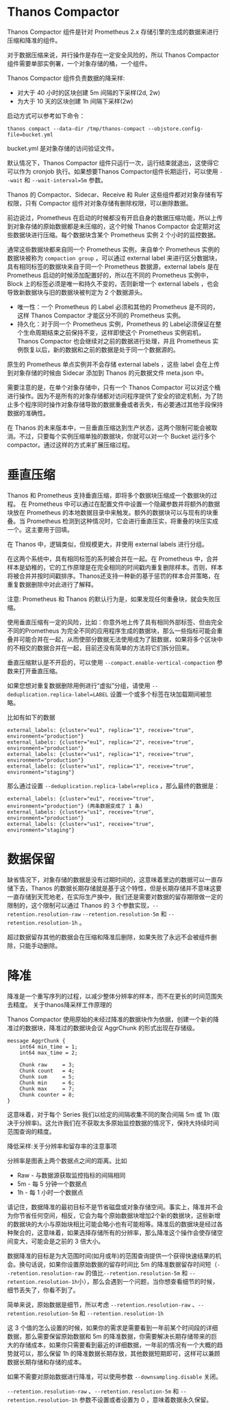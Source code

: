 # Thanos  Compactor



Thanos Compactor 组件是针对 Prometheus 2.x 存储引擎的生成的数据来进行压缩和降准的组件。

对于数据压缩来说，并行操作是存在一定安全风险的，所以 Thanos Compactor 组件需要单部实例署，一个对象存储的桶，一个组件。


Thanos Compactor 组件负责数据的降采样:

* 对大于 40 小时的区块创建 5m 间隔的下采样(2d, 2w)
* 为大于 10 天的区块创建 1h 间隔下采样(2w)

启动方式可以参考如下命令：
```
thanos compact --data-dir /tmp/thanos-compact --objstore.config-file=bucket.yml
```
bucket.yml 是对象存储的访问验证文件。

默认情况下，Thanos Compactor 组件只运行一次，运行结束就退出，这使得它可以作为 cronjob 执行。如果想要Thanos Compactor组件长期运行，可以使用  `--wait` 和 `--wait-interval=5m`  参数。

Thanos 的 Compactor、Sidecar、Receive 和 Ruler 这些组件都对对象存储有写权限，只有 Compactor 组件对对象存储有删除权限，可以删除数据。

前边说过，Prometheus 在启动的时候都没有开启自身的数据压缩功能，所以上传到对象存储的原始数据都是未压缩的，这个时候 Thanos Compactor 会定期对这些数据块进行压缩。每个数据块含某个 Prometheus 实例 2 个小时的监控数据。


通常这些数据块都来自同一个 Prometheus 实例，来自单个 Prometheus 实例的数据块被称为 `compaction group` ，可以通过 external label 来进行区分数据块，具有相同标签的数据块来自于同一个 Prometheus 数据源，external labels 是在 Prometheus 启动的时候添加配置好的，所以在不同的 Prometheus 实例中，Block 上的标签必须是唯一和持久不变的，否则新增一个 external labels ，也会导致新数据块与旧的数据块被判定为 2 个数据源头。

* 唯一性：一个 Prometheus 的 Label 必须和其他的 Prometheus 是不同的，这样 Thanos Compactor 才能区分不同的 Prometheus 实例。
* 持久化：对于同一个 Prometheus 实例，Prometheus 的 Label必须保证在整个生命周期结束之前保持不变，这样即使这个 Prometheus 实例宕机， Thanos Compactor 也会继续对之前的数据进行处理，并且 Prometheus 实例恢复以后，新的数据和之前的数据是处于同一个数据源的。


原生的 Prometheus 单点实例并不会存储 external labels ，这些 label 会在上传到对象存储的时候由 Sidecar 添加到 Thanos 的元数据文件 meta.json 中。

需要注意的是，在单个对象存储中，只有一个 Thanos Compactor 可以对这个桶进行操作。因为不是所有的对象存储都对访问程序提供了安全的锁定机制，为了防止多个程序同时操作对象存储导致的数据重叠或者丢失，有必要通过其他手段保持数据的准确性。



在 Thanos 的未来版本中，一旦垂直压缩达到生产状态，这两个限制可能会被取消。不过，只要每个实例压缩单独的数据块，你就可以对一个 Bucket 运行多个compactor。通过这样的方式来扩展压缩过程。

# 垂直压缩

Thanos 和 Prometheus 支持垂直压缩，即将多个数据块压缩成一个数据块的过程。
在 Prometheus 中可以通过在配置文件中设置一个隐藏参数并将额外的数据块放在 Prometheus 的本地数据目录中来触发。额外的数据块可以与现有的块重叠。当 Prometheus 检测到这种情况时，它会进行垂直压实，将重叠的块压实成一个。这主要用于回填。
 
在 Thanos 中，逻辑类似，但规模更大，并使用 external labels 进行分组。

在这两个系统中，具有相同标签的系列被合并在一起。在 Prometheus 中，合并样本是幼稚的，它的工作原理是在完全相同的时间戳内重复删除样本。否则，样本将被合并并按时间戳排序。Thanos还支持一种新的基于惩罚的样本合并策略，在重复数据删除中对此进行了解释。

注意: Prometheus 和 Thanos 的默认行为是，如果发现任何重叠块，就会失败压缩。

使用垂直压缩有一定的风险，比如：你意外地上传了具有相同外部标签、但由完全不同的Prometheus 为完全不同的应用程序生成的数据块，那么一些指标可能会重叠并可能合并在一起，从而使部分数据无法使用成为了脏数据，如果将多个区块中的不相交的数据合并在一起，目前还没有简单的方法将它们拆分回来。

垂直压缩默认是不开启的，可以使用 `--compact.enable-vertical-compaction` 参数来打开垂直压缩。

如果您想对重复数据删除用例进行“虚拟”分组，请使用 `--deduplication.replica-label=LABEL` 设置一个或多个标签在块加载期间被忽略。

比如有如下的数据

```
external_labels: {cluster="eu1", replica="1", receive="true", environment="production"}
external_labels: {cluster="eu1", replica="2", receive="true", environment="production"}
external_labels: {cluster="us1", replica="1", receive="true", environment="production"}
external_labels: {cluster="us1", replica="1", receive="true", environment="staging"}
```
那么通过设置 `--deduplication.replica-label=replica` ，那么最终的数据是：

```
external_labels: {cluster="eu1", receive="true", environment="production"} (两条数据变成了 1 条)
external_labels: {cluster="us1", receive="true", environment="production"}
external_labels: {cluster="us1", receive="true", environment="staging"}
```

# 数据保留

缺省情况下，对象存储的数据是没有过期时间的，这意味着里边的数据可以一直存储下去，Thanos 的数据长期存储就是基于这个特性，但是长期存储并不意味这要一直存储到天荒地老，在实际生产换中，我们还是需要对数据的留存期限做一定的限制的，这个限制可以通过 Thanos 的 3 个参数实现，`--retention.resolution-raw` `--retention.resolution-5m` 和 `--retention.resolution-1h` 。

超过数据留存其他的数据会在压缩和降准后删除，如果失败了永远不会被组件删除，只能手动删除。

# 降准

降准是一个重写序列的过程，以减少整体分辨率的样本，而不在更长的时间范围失去精度。
关于thanos降采样工作原理的


Thanos Compactor 使用原始的未经过降准的数据块作为依据，创建一个新的降准过的数据块，降准过的数据块会议 AggrChunk 的形式出现在存储级。

```
message AggrChunk {
    int64 min_time = 1;
    int64 max_time = 2;

    Chunk raw     = 3;
    Chunk count   = 4;
    Chunk sum     = 5;
    Chunk min     = 6;
    Chunk max     = 7;
    Chunk counter = 8;
}
```

这意味着，对于每个 Series 我们以给定的间隔收集不同的聚合间隔 5m 或 1h (取决于分辨率)。这允许我们在不获取太多原始监控数据的情况下，保持大持续时间范围查询的精度。

降低采样:关于分辨率和留存率的注意事项

分辨率是图表上两个数据点之间的距离。比如

* Raw - 与数据源获取监控指标的间隔相同
* 5m - 每 5 分钟一个数据点
* 1h - 每 1 小时一个数据点

请记住，数据降准的最初目标不是节省磁盘或对象存储空间。事实上，降准并不会为你节省任何空间，相反，它会为每个原始数据块增加2个新的数据块，这些新增的数据块的大小与原始块相比可能会略小也有可能相等。降准后的数据块是经过各种聚合的，这意味着，如果选择存储所有的分辨率，那么降准这个操作会使存储空间变大，可能会是之前的 3 倍大小。


数据降准的目标是为大范围时间(如月或年)的范围查询提供一个获得快速结果的机会。换句话说，如果你设置原始数据的留存时间比 5m 的降准数据留存时间短（`--retention.resolution-raw` 的值比`--retention.resolution-5m` 和 `--retention.resolution-1h`小），那么会遇到一个问题，当你想查看细节的时候，细节丢失了，你看不到了。


简单来说，原始数据是细节，所以考虑 `--retention.resolution-raw` 、`--retention.resolution-5m` 和 `--retention.resolution-1h`

这 3 个值的怎么设置的时候，如果你的需求是需要看到一年前某个时间段的详细数据，那么需要保留原始数据和 5m 的降准数据，你需要解决长期存储带来的巨大的存储成本，如果你只需要看到最近的详细数据，一年前的情况有一个大概的趋势就可以，那么保留 1h 的降准数据长期存放，其他数据短期即可，这样可以兼顾数据长期存储和存储的成本。


如果不需要对原始数据进行降准，可以使用参数 `--downsampling.disable` 关闭。

`--retention.resolution-raw` 、`--retention.resolution-5m` 和 `--retention.resolution-1h` 参数不设置或者设置为 0 ，意味着数据永久保留。